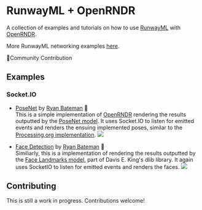 # RunwayML + OpenRNDR

A collection of examples and tutorials on how to use [RunwayML](https://runwayml.com/) with [OpenRNDR](https://openrndr.org/).

More RunwayML networking examples [here](https://learn.runwayml.com/#/networking/examples).

🎉Community Contribution

## Examples

### Socket.IO

* [PoseNet](https://github.com/runwayml/OpenRNDR/blob/master/src/main/kotlin/posenet.kt) by [Ryan Bateman](http://boat.horse/) 🎉<br>
This is a simple implementation of [OpenRNDR](http://https://openrndr.org) rendering the results outputted by the [PoseNet model](https://github.com/runwayml/processing/blob/master/posenet/posenet.pde). It uses Socket.IO to listen for emitted events and renders the ensuing implemented poses, similar to the [Processing.org implementation](https://github.com/runwayml/processing).
![](images/posenet.png)


* [Face Detection]() by [Ryan Bateman](http://boat.horse/) 🎉<br>
Similiarly, this is a implementation of rendering the results outputted by the [Face Landmarks model](https://github.com/runwayml/processing/blob/master/posenet/posenet.pde), part of Davis E. King's dlib library. It again uses SocketIO to listen for emitted events and renders the faces. 
![](images/face_landmarks.png)


## Contributing

This is still a work in progress. Contributions welcome!
